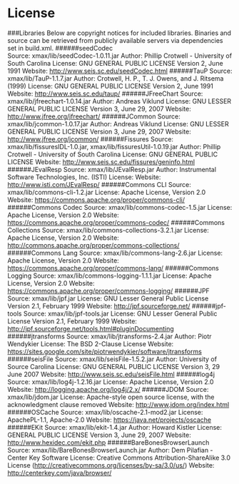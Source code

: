 License
========

###Libraries
    Below are copyright notices for included libraries. Binaries and
    source can be retrieved from publicly available servers via
    dependencies set in build.xml.
######seedCodec                                      
	Source: 		xmax/lib/seedCodec-1.0.11.jar
    Author:         Phillip Crotwell - University of South Carolina
    License:        GNU GENERAL PUBLIC LICENSE Version 2, June 1991
    Website:        http://www.seis.sc.edu/seedCodec.html
######TauP
	Source:			xmax/lib/TauP-1.1.7.jar
	Author:			Crotwell, H. P., T. J. Owens, and J. Ritsema (1999)
	License:		GNU GENERAL PUBLIC LICENSE Version 2, June 1991
	Website: 		http://www.seis.sc.edu/taup/
######JFreeChart
	Source:			xmax/lib/jfreechart-1.0.14.jar
	Author:			Andreas Viklund
	License:	    GNU LESSER GENERAL PUBLIC LICENSE Version 3, June 29, 2007
	Website:		http://www.jfree.org/jfreechart/
######JCommon
	Source:			xmax/lib/jcommon-1.0.17.jar
	Author:			Andreas Viklund
	License:		GNU LESSER GENERAL PUBLIC LICENSE Version 3, June 29, 2007
	Website:		http://www.jfree.org/jcommon/
######Fissures
	Source:			xmax/lib/fissuresIDL-1.0.jar, xmax/lib/fissuresUtil-1.0.19.jar
	Author:			Phillip Crotwell - University of South Carolina 
	License:		GNU GENERAL PUBLIC LICENSE
	Website:		http://www.seis.sc.edu/fissures/geninfo.html
######JEvalResp
	Source:			xmax/lib/JEvalResp.jar
	Author:			Instrumental Software Technologies, Inc. (ISTI)
	License:
	Website:		http://www.isti.com/JEvalResp/
######Commons CLI
	Source:			xmax/lib/commons-cli-1.2.jar
	License:		Apache License, Version 2.0
	Website:		https://commons.apache.org/proper/commons-cli/
######Commons Codec
	Source:			xmax/lib/commons-codec-1.5.jar
	License:		Apache License, Version 2.0
	Website:		https://commons.apache.org/proper/commons-codec/
######Commons Collections
	Source:			xmax/lib/commons-collections-3.2.1.jar
	License:		Apache License, Version 2.0
	Website:		http://commons.apache.org/proper/commons-collections/		
######Commons Lang
	Source:			xmax/lib/commons-lang-2.6.jar
	License:		Apache License, Version 2.0
	Website:		https://commons.apache.org/proper/commons-lang/	
######Commons Logging
	Source:			xmax/lib/commons-logging-1.1.1.jar
	License:		Apache License,	Version 2.0
	Website:		https://commons.apache.org/proper/commons-logging/
######JPF
	Source:			xmax/lib/jpf.jar
	License:		GNU Lesser General Public License Version 2.1, February 1999
	Website:		http://jpf.sourceforge.net/
######jpf-tools	
	Source:			xmax/lib/jpf-tools.jar
	License:		GNU Lesser General Public License Version 2.1, February 1999
	Website:		http://jpf.sourceforge.net/tools.html#pluginDocumenting
######jtransforms
	Source:			xmax/lib/jtransforms-2.4.jar
	Author:			Piotr Wendykier
	License:		The BSD 2-Clause License
	Website:		https://sites.google.com/site/piotrwendykier/software/jtransforms
######seisFile
	Source:			xmax/lib/seisFile-1.5.2.jar
	Author:			University of Source Carolina
	License:		GNU GENERAL PUBLIC LICENSE Version 3,  29 June 2007
	Website:		http://www.seis.sc.edu/seisFile.html
######log4j
	Source:			xmax/lib/log4j-1.2.16.jar
	License:		Apache License,	Version 2.0
	Website:		http://logging.apache.org/log4j/2.x/
######JDOM
	Source:			xmax/lib/jdom.jar
	License:		Apache-style open source license, with the acknowledgment clause removed
	Website:		http://www.jdom.org/index.html
######OSCache
	Source:			xmax/lib/oscache-2.1-mod2.jar
	License:		ApachePL-1.1, Apache-2.0
	Website:		https://java.net/projects/oscache
######EKit
	Source:			xmax/lib/ekit-1.4.jar
	Author:			Howard Kistler
	License:		GENERAL PUBLIC LICENSE Version 3, June 29, 2007
	Website:		http://www.hexidec.com/ekit.php
######BareBonesBrowserLaunch
	Source:			xmax/lib/BareBonesBrowserLaunch.jar
	Author:			Dem Pilafian - Center Key Software
	License:		Creative Commons Attribution-ShareAlike 3.0 License (http://creativecommons.org/licenses/by-sa/3.0/us/)
	Website:		http://centerkey.com/java/browser/

	

	
